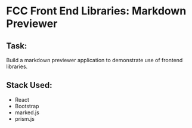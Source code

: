 # FCC Front End Libraries: Markdown Previewer

## Task:
Build a markdown previewer application to demonstrate use of frontend libraries.

## Stack Used:
- React
- Bootstrap
- marked.js
- prism.js

